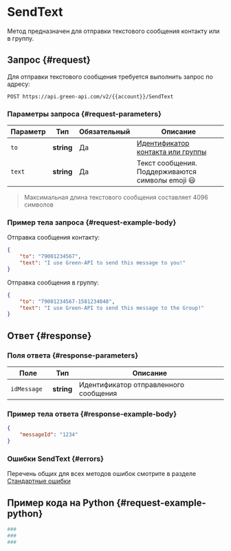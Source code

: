 # SendText

Метод предназначен для отправки текстового сообщения контакту или в группу.


## Запрос {#request}

Для отправки текстового сообщения требуется выполнить запрос по адресу:
```
POST https://api.green-api.com/v2/{{account}}/SendText
```

### Параметры запроса {#request-parameters}

Параметр | Тип | Обязательный | Описание
----- | ----- | ----- | -----
`to` | **string** | Да | [Идентификатор контакта или группы](#)
`text ` | **string** | Да | Текст сообщения. Поддерживаются символы emoji 😃 

> Максимальная длина текстового сообщения составляет 4096 символов

### Пример тела запроса {#request-example-body}

Отправка сообщения контакту:
```json
{
    "to": "79001234567",
    "text": "I use Green-API to send this message to you!"
}
```

Отправка сообщения в группу:
```json
{
    "to": "79001234567-1581234048",
    "text": "I use Green-API to send this message to the Group!"
}
```
## Ответ {#response}

### Поля ответа {#response-parameters}

Поле | Тип |  Описание
----- | ----- | -----
`idMessage ` | **string** | Идентификатор отправленного сообщения 

### Пример тела ответа {#response-example-body}

```json
{
    "messageId": "1234"
}
```

### Ошибки SendText {#errors}

Перечень общих для всех методов ошибок смотрите в разделе [Стандартные ошибки](../common-errors.md)

## Пример кода на Python  {#request-example-python}

```python
###
###
###
```